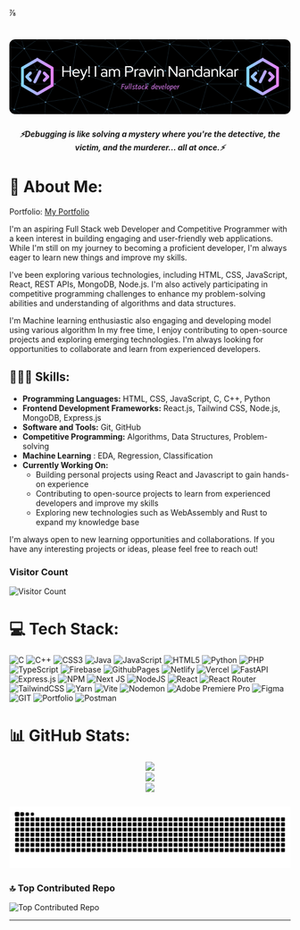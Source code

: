 ⅞<h1 align="center">
  <!-- <a href="https://git.io/typing-svg">
    <img src="https://readme-typing-svg.herokuapp.com/?lines=Hello,+There!+👋;This+is+Pravin+Nandankar;Nice+to+meet+you!&center=true&size=30">
  </a> -->
   <img src="images/banner.png" alt="My Profile Picture" width="900" />
</h1>

<!-- <p align='center'>
  <a href="https://www.linkedin.com/in/pravin-nandankar-a38910275/">
    <img height="30" src="https://raw.githubusercontent.com/8bithemant/8bithemant/master/linkedin.png?raw=true">
  </a>&nbsp;&nbsp;
  <a href="https://twitter.com/PravinNandanka3">
    <img height="30" src="https://raw.githubusercontent.com/8bithemant/8bithemant/master/twitter.png?raw=true">
  </a>&nbsp;&nbsp;
  <a href="https://www.instagram.com/pravin____x9/">
    <img height="30" src="https://raw.githubusercontent.com/8bithemant/8bithemant/master/devto.png?raw=true">
  </a>&nbsp;&nbsp;
</p> -->

<!-- <div align="center">
  <h3><img src="https://media.giphy.com/media/WUlplcMpOCEmTGBtBW/giphy.gif" width="30"> 🙎 Pravin Nandankar | 💻 Full Stack Developer | 🛸 India, Nagpur <img src="https://media.giphy.com/media/WUlplcMpOCEmTGBtBW/giphy.gif" width="30"></h3>
</div> -->

<h5 align="center">
  <i>⚡️Debugging is like solving a mystery where you're the detective, the victim, and the murderer... all at once.⚡️</i>
</h5>

# 💫 About Me:
Portfolio: [My Portfolio](https://portfolio-space-ydea.vercel.app/)

I'm an aspiring Full Stack web Developer and Competitive Programmer with a keen interest in building engaging and user-friendly web applications. While I'm still on my journey to becoming a proficient developer, I'm always eager to learn new things and improve my skills.

I've been exploring various technologies, including HTML, CSS, JavaScript, React, REST APIs, MongoDB, Node.js. I'm also actively participating in competitive programming challenges to enhance my problem-solving abilities and understanding of algorithms and data structures.

I'm Machine learning enthusiastic also engaging and developing model using various algorithm 
In my free time, I enjoy contributing to open-source projects and exploring emerging technologies. I'm always looking for opportunities to collaborate and learn from experienced developers.

## 👩🏾‍💻 Skills:
- **Programming Languages:** HTML, CSS, JavaScript, C, C++, Python
- **Frontend Development Frameworks:** React.js, Tailwind CSS, Node.js, MongoDB, Express.js
- **Software and Tools:** Git, GitHub
- **Competitive Programming:** Algorithms, Data Structures, Problem-solving
- **Machine Learning** : EDA, Regression, Classification
- **Currently Working On:**
  - Building personal projects using React and Javascript to gain hands-on experience
  - Contributing to open-source projects to learn from experienced developers and improve my skills
  - Exploring new technologies such as WebAssembly and Rust to expand my knowledge base

I'm always open to new learning opportunities and collaborations. If you have any interesting projects or ideas, please feel free to reach out!

### Visitor Count
![Visitor Count](https://profile-counter.glitch.me/pravin435916/count.svg)

# 💻 Tech Stack:

![C](https://img.shields.io/badge/c-%2300599C.svg?style=for-the-badge&logo=c&logoColor=white) ![C++](https://img.shields.io/badge/c++-%2300599C.svg?style=for-the-badge&logo=c%2B%2B&logoColor=white) ![CSS3](https://img.shields.io/badge/css3-%231572B6.svg?style=for-the-badge&logo=css3&logoColor=white) ![Java](https://img.shields.io/badge/java-%23ED8B00.svg?style=for-the-badge&logo=openjdk&logoColor=white) ![JavaScript](https://img.shields.io/badge/javascript-%23323330.svg?style=for-the-badge&logo=javascript&logoColor=%23F7DF1E) ![HTML5](https://img.shields.io/badge/html5-%23E34F26.svg?style=for-the-badge&logo=html5&logoColor=white) ![Python](https://img.shields.io/badge/python-3670A0?style=for-the-badge&logo=python&logoColor=ffdd54) ![PHP](https://img.shields.io/badge/php-%23777BB4.svg?style=for-the-badge&logo=php&logoColor=white) ![TypeScript](https://img.shields.io/badge/typescript-%23007ACC.svg?style=for-the-badge&logo=typescript&logoColor=white) ![Firebase](https://img.shields.io/badge/firebase-%23039BE5.svg?style=for-the-badge&logo=firebase) ![GithubPages](https://img.shields.io/badge/github%20pages-121013?style=for-the-badge&logo=github&logoColor=white) ![Netlify](https://img.shields.io/badge/netlify-%23000000.svg?style=for-the-badge&logo=netlify&logoColor=#00C7B7) ![Vercel](https://img.shields.io/badge/vercel-%23000000.svg?style=for-the-badge&logo=vercel&logoColor=white) ![FastAPI](https://img.shields.io/badge/FastAPI-005571?style=for-the-badge&logo=fastapi) ![Express.js](https://img.shields.io/badge/express.js-%23404d59.svg?style=for-the-badge&logo=express&logoColor=%2361DAFB) ![NPM](https://img.shields.io/badge/NPM-%23CB3837.svg?style=for-the-badge&logo=npm&logoColor=white) ![Next JS](https://img.shields.io/badge/Next-black?style=for-the-badge&logo=next.js&logoColor=white) ![NodeJS](https://img.shields.io/badge/node.js-6DA55F?style=for-the-badge&logo=node.js&logoColor=white) ![React](https://img.shields.io/badge/react-%2320232a.svg?style=for-the-badge&logo=react&logoColor=%2361DAFB) ![React Router](https://img.shields.io/badge/React_Router-CA4245?style=for-the-badge&logo=react-router&logoColor=white) ![TailwindCSS](https://img.shields.io/badge/tailwindcss-%2338B2AC.svg?style=for-the-badge&logo=tailwind-css&logoColor=white) ![Yarn](https://img.shields.io/badge/yarn-%232C8EBB.svg?style=for-the-badge&logo=yarn&logoColor=white) ![Vite](https://img.shields.io/badge/vite-%23646CFF.svg?style=for-the-badge&logo=vite&logoColor=white) ![Nodemon](https://img.shields.io/badge/NODEMON-%23323330.svg?style=for-the-badge&logo=nodemon&logoColor=%BBDEAD) ![Adobe Premiere Pro](https://img.shields.io/badge/Adobe%20Premiere%20Pro-9999FF.svg?style=for-the-badge&logo=Adobe%20Premiere%20Pro&logoColor=white) ![Figma](https://img.shields.io/badge/figma-%23F24E1E.svg?style=for-the-badge&logo=figma&logoColor=white) ![GIT](https://img.shields.io/badge/Git-fc6d26?style=for-the-badge&logo=git&logoColor=white) ![Portfolio](https://img.shields.io/badge/Portfolio-%23000000.svg?style=for-the-badge&logo=firefox&logoColor=#FF7139) ![Postman](https://img.shields.io/badge/Postman-FF6C37?style=for-the-badge&logo=postman&logoColor=white)

# 📊 GitHub Stats:

<div align="center">
  <img src="https://github-readme-stats.vercel.app/api?username=pravin435916&theme=dark&hide_border=false&include_all_commits=true&count_private=true"><br/>
  <img src="https://github-readme-streak-stats.herokuapp.com/?user=pravin435916&theme=dark&hide_border=false"><br/>
  <img src="https://github-readme-stats.vercel.app/api/top-langs/?username=pravin435916&theme=dark&hide_border=false&include_all_commits=true&count_private=true&layout=compact">
</div>

###
<!--  ## Hacktoberfest 2024 Badges 
[![An image of @pravin916's Holopin badges, which is a link to view their full Holopin profile](https://holopin.me/pravin916)](https://holopin.io/@pravin916)
-->
<picture>
  <source media="(prefers-color-scheme: dark)" srcset="https://github.com/pravin435916/pravin435916/blob/output/github-snake-dark.svg" />
  <source media="(prefers-color-scheme: light)" srcset="https://github.com/pravin435916/pravin435916/blob/output/github-snake.svg" />
  <img alt="github-snake" src="https://github.com/pravin435916/pravin435916/blob/output/github-snake.svg" />
</picture>

### 🔝 Top Contributed Repo
![Top Contributed Repo](https://github-contributor-stats.vercel.app/api?username=pravin435916&limit=5&theme=dark&combine_all_yearly_contributions=true)

---
